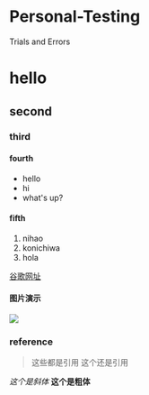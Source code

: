 # Personal-Testing
Trials and Errors
# hello
## second
### third
#### fourth
- hello
- hi
- what's up?
#### fifth
1. nihao
2. konichiwa
3. hola

[谷歌网址](http://www.google.com)

#### 图片演示
![](https://aranenglishblog.files.wordpress.com/2010/12/postit_hello4.gif)

### reference

> 这些都是引用
> 这个还是引用

*这个是斜体*
**这个是粗体**
